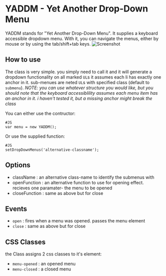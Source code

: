 YADDM - Yet Another Drop-Down Menu
=============
YADDM stands for "Yet Another Drop-Down Menu". 
It supplies a keyboard accessible dropdown menu. With it, you can navigate the menus, either by mouse or by using the tab/shift+tab keys.
![Screenshot](http://img691.imageshack.us/img691/4562/screenshotsw.png)

How to use
----------
The class is very simple. you simply need to call it and it will generate a dropdown functionality on all marked `UL`s
it assumes each li has exactly one anchor in it. sub-menues are neted `UL`s with specified class (default to `submenu`).
_NOTE: you can use whatever structure you would like, but you should note that the keyboard accessiblility assumes each menu item has an anchor in it. 
i haven't tested it, but a missing anchor might break the class_

You can either use the contructor:

	#JS
	var menu = new YADDM();
	
Or use the supplied function:
	
	#JS
	setDropDownMenus('alternative-classname');

Options
---------

  * className : an alternative class-name to identify the submenus with
  * openFunction : an alternative function to use for opening effect. recieves one paramater- the menu to be opened
  * closeFunction : same as above but for close
  
Events
-------
  * `open` : fires when a menu was opened. passes the menu element
  * `close` : same as above but for close
  
CSS Classes
------------
the Class assigns 2 css classes to it's element:

  * `menu-opened` : an opened menu
  * `menu-closed` : a closed menu
